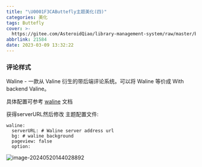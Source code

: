 ```yaml
---
title: "\U0001F3CAButtefly主题美化(四)"
categories: 美化
tags: Buttefly
cover: >-
  https://gitee.com/AsteroidQiao/library-management-system/raw/master/book-avatar/17161754241141716175423782.png
abbrlink: 21584
date: 2023-03-09 13:32:22
---
```


### 评论样式

Waline - 一款从 Valine 衍生的带后端评论系统。可以将 Waline 等价成 With backend Valine。

具体配置可参考 [waline](https://waline.js.org/) 文档

获得serverURL然后修改 主题配置文件:

```shell
waline:
  serverURL: # Waline server address url
  bg: # waline background
  pageview: false
  option:
```

![image-20240520144028892](https://gitee.com/AsteroidQiao/library-management-system/raw/master/typora/2024-05-20/6e05834b232bd4d9d7fa358c79b2083d.png)

